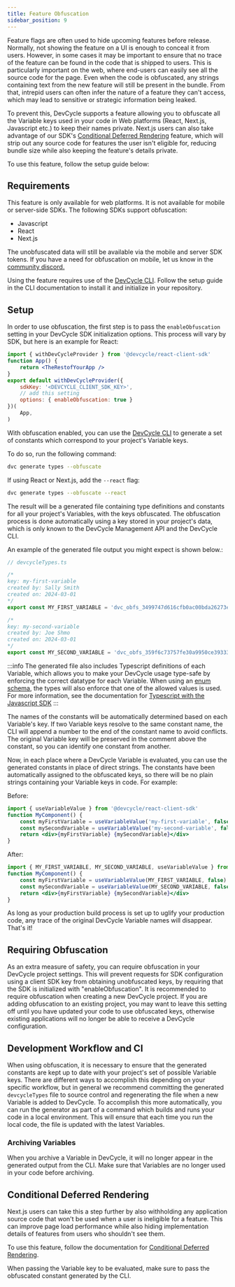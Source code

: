 ```yaml
---
title: Feature Obfuscation
sidebar_position: 9
---
```


Feature flags are often used to hide upcoming features before release. Normally, not showing the feature on a UI
is enough to conceal it from users. However, in some cases it may be important to ensure that no trace of the feature
can be found in the code that is shipped to users. This is particularly important on the web, where end-users can easily
see all the source code for the page. Even when the code is obfuscated, any strings containing text from
the new feature will still be present in the bundle. From that, intrepid users can often infer the nature of a
feature they can't access, which may lead to sensitive or strategic information being leaked.

To prevent this, DevCycle supports a feature allowing you to obfuscate all the Variable keys used in your code in Web
platforms (React, Next.js, Javascript etc.) to keep their names private. Next.js users can also take advantage of our SDK's
[Conditional Deferred Rendering](/sdk/client-side-sdks/nextjs/nextjs-usage-app#conditional-deferred-rendering-renderifenabled) feature, which will strip out any source code for features the user isn't eligible for,
reducing bundle size while also keeping the feature's details private.

To use this feature, follow the setup guide below:

## Requirements
This feature is only available for web platforms. It is not available for mobile or server-side SDKs.
The following SDKs support obfuscation:
- Javascript
- React
- Next.js

The unobfuscated data will still be available via the mobile and server SDK tokens. If you have a need for obfuscation
on mobile, let us know in the [community discord.](https://discord.gg/8uEqSsRKy5)

Using the feature requires use of the [DevCycle CLI](https://docs.devcycle.com/cli/). Follow the setup guide in the 
CLI documentation to install it and initialize in your repository.

## Setup

In order to use obfuscation, the first step is to pass the `enableObfuscation` setting in your DevCycle SDK 
initialization options. This process will vary by SDK, but here is an example for React:
```jsx
import { withDevCycleProvider } from '@devcycle/react-client-sdk'
function App() {
    return <TheRestofYourApp />
}
export default withDevCycleProvider({ 
    sdkKey: '<DEVCYCLE_CLIENT_SDK_KEY>', 
    // add this setting
    options: { enableObfuscation: true } 
})(
    App,
)
```

With obfuscation enabled, you can use the [DevCycle CLI](https://docs.devcycle.com/cli/) to generate a
set of constants which correspond to your project's Variable keys.

To do so, run the following command:
```bash
dvc generate types --obfuscate
```

If using React or Next.js, add the `--react` flag:
```bash
dvc generate types --obfuscate --react
```

The result will be a generated file containing type definitions and constants for all your project's Variables,
with the keys obfuscated. The obfuscation process is done automatically using a key stored in your project's data, which
is only known to the DevCycle Management API and the DevCycle CLI.

An example of the generated file output you might expect is shown below.:
```typescript
// devcycleTypes.ts

/*
key: my-first-variable
created by: Sally Smith
created on: 2024-03-01
*/
export const MY_FIRST_VARIABLE = 'dvc_obfs_3499747d616cfb0ac00bda26273e3577d5508f1ecaf2f1f07a2546' as ObfuscatedKey<'my-first-variable'>

/*
key: my-second-variable
created by: Joe Shmo
created on: 2024-03-01
*/
export const MY_SECOND_VARIABLE = 'dvc_obfs_359f6c73757fe30a9950ce39333c2329915a900893b3fbf164' as ObfuscatedKey<'my-second-variable'>
```

:::info
The generated file also includes Typescript definitions of each Variable, which allows you to make your DevCycle usage
type-safe by enforcing the correct datatype for each Variable. When using an 
[enum schema](https://devcycle-docs-git-obfuscation-devcyclehq.vercel.app/platform/advanced-variables/variable-schemas), 
the types will also enforce that one of the allowed values is used. For more information, see the documentation for 
[Typescript with the Javascript SDK](/sdk/client-side-sdks/javascript/javascript-typescript)
:::

The names of the constants will be automatically determined based on each Variable's key. If two Variable keys resolve
to the same constant name, the CLI will append a number to the end of the constant name to avoid conflicts. The original
Variable key will be preserved in the comment above the constant, so you can identify one constant from another.

Now, in each place where a DevCycle Variable is evaluated, you can use the generated constants in place of direct strings.
The constants have been automatically assigned to the obfuscated keys, so there will be no plain strings containing
your Variable keys in code. For example:

Before:
```jsx
import { useVariableValue } from '@devcycle/react-client-sdk'
function MyComponent() {
    const myFirstVariable = useVariableValue('my-first-variable', false)
    const mySecondVariable = useVariableValue('my-second-variable', false)
    return <div>{myFirstVariable} {mySecondVariable}</div>
}
```

After:
```jsx
import { MY_FIRST_VARIABLE, MY_SECOND_VARIABLE, useVariableValue } from './devcycle'
function MyComponent() {
    const myFirstVariable = useVariableValue(MY_FIRST_VARIABLE, false)
    const mySecondVariable = useVariableValue(MY_SECOND_VARIABLE, false)
    return <div>{myFirstVariable} {mySecondVariable}</div>
}
```

As long as your production build process is set up to uglify your production code, any trace of the original 
DevCycle Variable names will disappear. That's it!

## Requiring Obfuscation
As an extra measure of safety, you can require obfuscation in your DevCycle project settings. This will prevent 
requests for SDK configuration using a client SDK key from obtaining unobfuscated keys, by requiring that the SDK
is initialized with "enableObfuscation". It is recommended to require obfuscation when creating a
new DevCycle project. If you are adding obfuscation to an existing project, you may want to
leave this setting off until you have updated your code to use obfuscated keys, otherwise existing applications
will no longer be able to receive a DevCycle configuration.

## Development Workflow and CI
When using obfuscation, it is necessary to ensure that the generated constants are kept up to date with your project's
set of possible Variable keys. There are different ways to accomplish this depending on your specific workflow, but in
general we recommend committing the generated `devcycleTypes` file to source control and regenerating the file when
a new Variable is added to DevCycle. To accomplish this more automatically, you can run the generator as part of a 
command which builds and runs your code in a local environment. This will ensure that each time you run the local 
code, the file is updated with the latest Variables.

### Archiving Variables
When you archive a Variable in DevCycle, it will no longer appear in the generated output from the CLI. Make sure
that Variables are no longer used in your code before archiving. 


## Conditional Deferred Rendering

Next.js users can take this a step further by also withholding any application source code that won't be used when
a user is ineligible for a feature. This can improve page load performance while also hiding implementation details
of features from users who shouldn't see them.

To use this feature, follow the documentation for [Conditional Deferred Rendering](/sdk/client-side-sdks/nextjs/nextjs-usage-app#conditional-deferred-rendering-renderifenabled).

When passing the Variable key to be evaluated, make sure to pass the obfuscated constant generated by the CLI.


